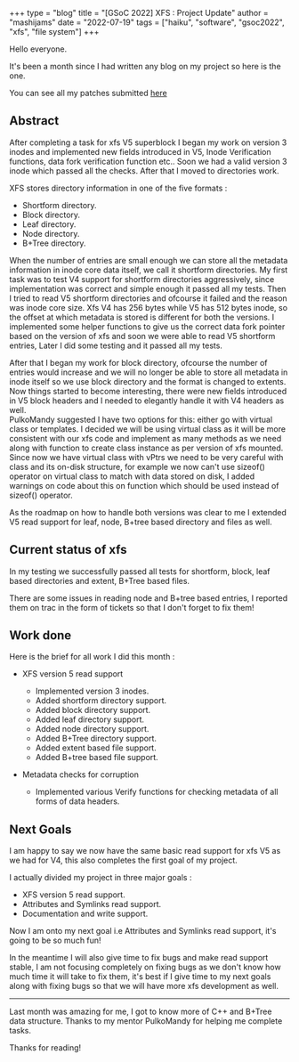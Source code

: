 +++
type = "blog"
title = "[GSoC 2022] XFS : Project Update"
author = "mashijams"
date = "2022-07-19"
tags = ["haiku", "software", "gsoc2022", "xfs", "file system"]
+++

Hello everyone.

It's been a month since I had written any blog on my project so here is the one.

You can see all my patches submitted [here](https://review.haiku-os.org/q/owner:raghavself28%2540gmail.com)

## Abstract

After completing a task for xfs V5 superblock I began my work on version 3 inodes and implemented new fields introduced in V5, Inode Verification functions, data fork verification function etc.. Soon we had a valid version 3 inode which passed all the checks. After that I moved to directories work.

XFS stores directory information in one of the five formats :

- Shortform directory.
- Block directory.
- Leaf directory.
- Node directory.
- B+Tree directory.

When the number of entries are small enough we can store all the metadata information in inode core data itself, we call it shortform directories. My first task was to test V4 support for shortform directories aggressively, since implementation was correct and simple enough it passed all my tests. Then I tried to read V5 shortform directories and ofcourse it failed and the reason was inode core size. Xfs V4 has 256 bytes while V5 has 512 bytes inode, so the offset at which metadata is stored is different for both the versions. I implemented some helper functions to give us the correct data fork pointer based on the version of xfs and soon we were able to read V5 shortform entries, Later I did some testing and it passed all my tests.

After that I began my work for block directory, ofcourse the number of entries would increase and we will no longer be able to store all metadata in inode itself so we use block directory and the format is changed to extents. Now things started to become interesting, there were new fields introduced in V5 block headers and I needed to elegantly handle it with V4 headers as well. <br>
PulkoMandy suggested I have two options for this: either go with virtual class or templates. I decided we will be using virtual class as it will be more consistent with our xfs code and implement as many methods as we need along with function to create class instance as per version of xfs mounted. Since now we have virtual class with vPtrs we need to be very careful with class and its on-disk structure, for example we now can't use sizeof() operator on virtual class to match with data stored on disk, I added warnings on code about this on function which should be used instead of sizeof() operator.

As the roadmap on how to handle both versions was clear to me I extended V5 read support for leaf, node, B+tree based directory and files as well.

## Current status of xfs

In my testing we successfully passed all tests for shortform, block, leaf based directories and extent, B+Tree based files.

There are some issues in reading node and B+tree based entries, I reported them on trac in the form of tickets so that I don't forget to fix them!

## Work done

Here is the brief for all work I did this month :

- XFS version 5 read support
    - Implemented version 3 inodes.
    - Added shortform directory support.
    - Added block directory support.
    - Added leaf directory support.
    - Added node directory support.
    - Added B+Tree directory support.
    - Added extent based file support.
    - Added B+tree based file support.

- Metadata checks for corruption
    - Implemented various Verify functions for checking metadata of all forms of data headers.

## Next Goals

I am happy to say we now have the same basic read support for xfs V5 as we had for V4, this also completes the first goal of my project.
 
I actually divided my project in three major goals :

- XFS version 5 read support.
- Attributes and Symlinks read support.
- Documentation and write support.

Now I am onto my next goal i.e Attributes and Symlinks read support, it's going to be so much fun!

In the meantime I will also give time to fix bugs and make read support stable, I am not focusing completely on fixing bugs as we don't know how much time it will take to fix them, it's best if I give time to my next goals along with fixing bugs so that we will have more xfs development as well.

---

Last month was amazing for me, I got to know more of C++ and B+Tree data structure. Thanks to my mentor PulkoMandy for helping me complete tasks.

Thanks for reading!

